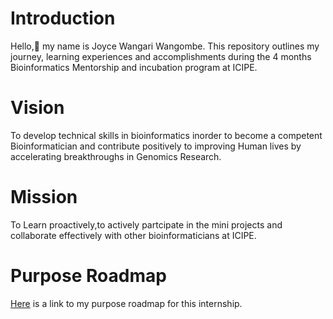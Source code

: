 # Introduction
Hello,:wave:  my name is Joyce Wangari Wangombe. This repository outlines my journey, learning experiences and accomplishments during the 4 months Bioinformatics Mentorship and incubation program at ICIPE.


# Vision

To develop technical skills in bioinformatics inorder to become a competent Bioinformatician and contribute positively to improving Human lives  by accelerating breakthroughs in Genomics Research. 


# Mission
To Learn proactively,to actively partcipate in the mini projects  and collaborate effectively with other bioinformaticians at ICIPE.


# Purpose Roadmap
[Here](url) is a link to my purpose roadmap for this internship.
